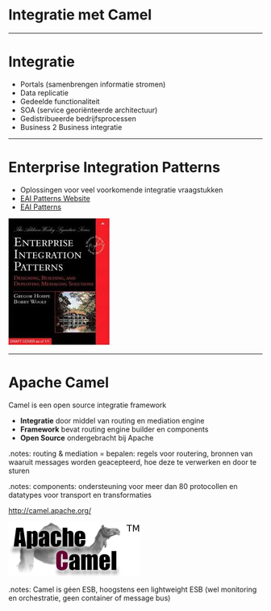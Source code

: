# Integratie met **Camel**

---

# Integratie

* Portals (samenbrengen informatie stromen)
* Data replicatie
* Gedeelde functionaliteit
* SOA (service georiënteerde architectuur)
* Gedistribueerde bedrijfsprocessen
* Business 2 Business integratie

---

# Enterprise Integration Patterns

* Oplossingen voor veel voorkomende integratie vraagstukken
* [EAI Patterns Website](http://www.eaipatterns.com/) 
* [EAI Patterns](http://www.enterpriseintegrationpatterns.com/toc.html)

![Hohpe&Woolf](resources/eipbook.jpeg)

---

# Apache Camel

Camel is een open source integratie framework

* **Integratie** door middel van routing en mediation engine 
* **Framework** bevat routing engine builder en components
* **Open Source** ondergebracht bij Apache 

.notes: routing & mediation = bepalen: regels voor routering, bronnen van waaruit messages worden geacepteerd, hoe deze te verwerken en door te sturen

.notes: components: ondersteuning voor meer dan 80 protocollen en datatypes voor transport en transformaties

http://camel.apache.org/

![Camel](resources/apache-camel.png)

.notes: Camel is géen ESB, hoogstens een lightweight ESB (wel monitoring en orchestratie, geen container of message bus)
